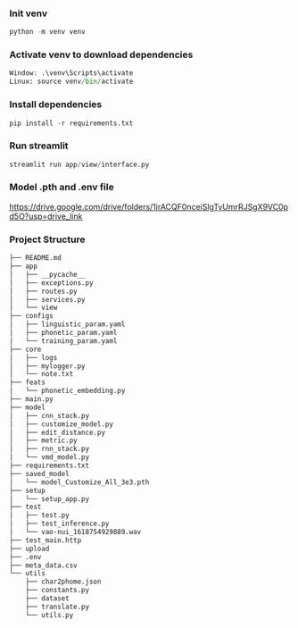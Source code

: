 ### Init venv
```python
python -m venv venv
```

### Activate venv to download dependencies
```python 
Window: .\venv\Scripts\activate
Linux: source venv/bin/activate
```

### Install dependencies
```python
pip install -r requirements.txt
```

### Run streamlit
```python
streamlit run app/view/interface.py
```

### Model .pth and .env file
https://drive.google.com/drive/folders/1jrACQF0nceiSlgTyUmrRJSgX9VC0pd5O?usp=drive_link

### Project Structure
```bash
├── README.md
├── app
│   ├── __pycache__
│   ├── exceptions.py
│   ├── routes.py
│   ├── services.py
│   └── view
├── configs
│   ├── linguistic_param.yaml
│   ├── phonetic_param.yaml
│   └── training_param.yaml
├── core
│   ├── logs
│   ├── mylogger.py
│   └── note.txt
├── feats
│   └── phonetic_embedding.py
├── main.py
├── model
│   ├── cnn_stack.py
│   ├── customize_model.py
│   ├── edit_distance.py
│   ├── metric.py
│   ├── rnn_stack.py
│   └── vmd_model.py
├── requirements.txt
├── saved_model
│   └── model_Customize_All_3e3.pth
├── setup
│   └── setup_app.py
├── test
│   ├── test.py
│   ├── test_inference.py
│   └── vao-nui_1618754929889.wav
├── test_main.http
├── upload
├── .env
├── meta_data.csv
└── utils
    ├── char2phome.json
    ├── constants.py
    ├── dataset
    ├── translate.py
    └── utils.py

